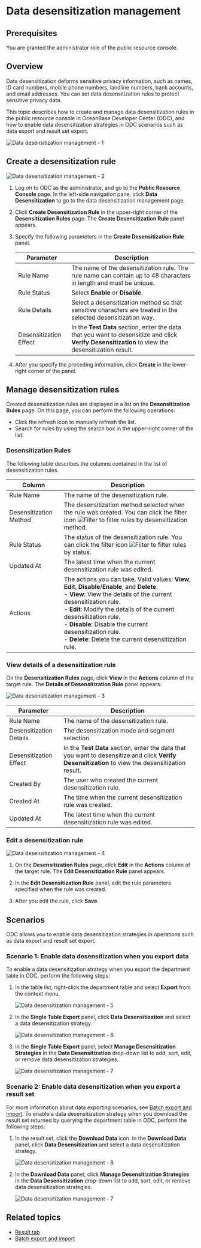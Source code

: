 Data desensitization management
=======================

**Prerequisites**
-------------------------

You are granted the administrator role of the public resource console.

**Overview**
-----------------------

Data desensitization deforms sensitive privacy information, such as names, ID card numbers, mobile phone numbers, landline numbers, bank accounts, and email addresses. You can set data desensitization rules to protect sensitive privacy data.

This topic describes how to create and manage data desensitization rules in the public resource console in OceanBase Developer Center (ODC), and how to enable data desensitization strategies in ODC scenarios such as data export and result set export.

![Data desensitization management - 1](https://obbusiness-private.oss-cn-shanghai.aliyuncs.com/doc/img/odc/340/%E6%95%B0%E6%8D%AE%E8%84%B1%E6%95%8F%E7%AE%A1%E7%90%86-1-EN.png)

**Create a desensitization rule**
---------------------------

![Data desensitization management - 2](https://obbusiness-private.oss-cn-shanghai.aliyuncs.com/doc/img/odc/340/%E6%95%B0%E6%8D%AE%E8%84%B1%E6%95%8F%E7%AE%A1%E7%90%86-2-EN.png)

1. Log on to ODC as the administrator, and go to the **Public Resource Console** page. In the left-side navigation pane, click **Data Desensitization** to go to the data desensitization management page.

2. Click **Create Desensitization Rule** in the upper-right corner of the **Desensitization Rules** page. The **Create Desensitization Rule** panel appears.

3. Specify the following parameters in the **Create Desensitization Rule** panel.

   | **Parameter** | **Description** |
   |---------|--------------------------------------------------|
   | Rule Name | The name of the desensitization rule. The rule name can contain up to 48 characters in length and must be unique.  |
   | Rule Status | Select **Enable** or **Disable**.  |
   | Rule Details | Select a desensitization method so that sensitive characters are treated in the selected desensitization way.  |
   | Desensitization Effect | In the **Test Data** section, enter the data that you want to desensitize and click **Verify Desensitization** to view the desensitization result.  |

4. After you specify the preceding information, click **Create** in the lower-right corner of the panel.


**Manage desensitization rules**
---------------------------

Created desensitization rules are displayed in a list on the **Desensitization Rules** page. On this page, you can perform the following operations:

* Click the refresh icon to manually refresh the list.
* Search for rules by using the search box in the upper-right corner of the list.


### **Desensitization Rules**

The following table describes the columns contained in the list of desensitization rules.

| **Column** | **Description** |
|---------|--------------------------------------------------------------------------------------------------------------------------------------------------------------------------------------------------------------------------------------------------------------------------------------------------------|
| Rule Name | The name of the desensitization rule.  |
| Desensitization Method | The desensitization method selected when the rule was created. You can click the filter icon ![Filter](https://help-static-aliyun-doc.aliyuncs.com/assets/img/zh-CN/0583667361/p352180.jpg) to filter rules by desensitization method.  |
| Rule Status | The status of the desensitization rule.  You can click the filter icon ![Filter](https://help-static-aliyun-doc.aliyuncs.com/assets/img/zh-CN/0583667361/p352180.jpg) to filter rules by status.  |
| Updated At | The latest time when the current desensitization rule was edited.  |
| Actions | The actions you can take. Valid values: **View**, **Edit**, **Disable**/**Enable**, and **Delete**. <br> - **View**: View the details of the current desensitization rule.  <br> - **Edit**: Modify the details of the current desensitization rule.   <br> - **Disable**: Disable the current desensitization rule.  <br> - **Delete**: Delete the current desensitization rule. |

### **View details of a desensitization rule**

On the **Desensitization Rules** page, click **View** in the **Actions** column of the target rule. The **Details of Desensitization Rule** panel appears.

![Data desensitization management - 3](https://obbusiness-private.oss-cn-shanghai.aliyuncs.com/doc/img/odc/340/%E6%95%B0%E6%8D%AE%E8%84%B1%E6%95%8F%E7%AE%A1%E7%90%86-3-EN.png)

| **Parameter** | **Description** |
|---------|----------------------------------------------|
| Rule Name | The name of the desensitization rule.  |
| Desensitization Details | The desensitization mode and segment selection.  |
| Desensitization Effect | In the **Test Data** section, enter the data that you want to desensitize and click **Verify Desensitization** to view the desensitization result.  |
| Created By | The user who created the current desensitization rule.  |
| Created At | The time when the current desensitization rule was created.  |
| Updated At | The latest time when the current desensitization rule was edited.  |



### **Edit a desensitization rule**

![Data desensitization management - 4](https://obbusiness-private.oss-cn-shanghai.aliyuncs.com/doc/img/odc/340/%E6%95%B0%E6%8D%AE%E8%84%B1%E6%95%8F%E7%AE%A1%E7%90%86-4-EN.png)

1. On the **Desensitization Rules** page, click **Edit** in the **Actions** column of the target rule. The **Edit Desensitization Rule** panel appears.

2. In the **Edit Desensitization Rule** panel, edit the rule parameters specified when the rule was created.

3. After you edit the rule, click **Save**.

**Scenarios**
-------------------------

ODC allows you to enable data desensitization strategies in operations such as data export and result set export.

### **Scenario 1: Enable data desensitization when you export data**

To enable a data desensitization strategy when you export the department table in ODC, perform the following steps:

1. In the table list, right-click the department table and select **Export** from the context menu.

   ![Data desensitization management - 5](https://obbusiness-private.oss-cn-shanghai.aliyuncs.com/doc/img/odc/340/%E6%95%B0%E6%8D%AE%E8%84%B1%E6%95%8F%E7%AE%A1%E7%90%86-5-EN.png)

2. In the **Single Table Export** panel, click **Data Desensitization** and select a data desensitization strategy.

   ![Data desensitization management - 6](https://obbusiness-private.oss-cn-shanghai.aliyuncs.com/doc/img/odc/340/%E6%95%B0%E6%8D%AE%E8%84%B1%E6%95%8F%E7%AE%A1%E7%90%86-6-EN.png)

3. In the **Single Table Export** panel, select **Manage Desensitization Strategies** in the **Data Desensitization** drop-down list to add, sort, edit, or remove data desensitization strategies.

   ![Data desensitization management - 7](https://obbusiness-private.oss-cn-shanghai.aliyuncs.com/doc/img/odc/340/%E6%95%B0%E6%8D%AE%E8%84%B1%E6%95%8F%E7%AE%A1%E7%90%86-7-EN.png)

### **Scenario 2: Enable data desensitization when you export a result set**

For more information about data exporting scenarios, see [Batch export and import](../600.web-odc-use-tools/100.web-odc-data-export-and-import/300.web-odc-batch-export-and-import.md). To enable a data desensitization strategy when you download the result set returned by querying the department table in ODC, perform the following steps:

1. In the result set, click the **Download Data** icon. In the **Download Data** panel, click **Data Desensitization** and select a data desensitization strategy.

   ![Data desensitization management - 8](https://obbusiness-private.oss-cn-shanghai.aliyuncs.com/doc/img/odc/340/%E6%95%B0%E6%8D%AE%E8%84%B1%E6%95%8F%E7%AE%A1%E7%90%86-8-EN.png)

2. In the **Download Data** panel, click **Manage Desensitization Strategies** in the **Data Desensitization** drop-down list to add, sort, edit, or remove data desensitization strategies.

   ![Data desensitization management - 7](https://obbusiness-private.oss-cn-shanghai.aliyuncs.com/doc/img/odc/340/%E6%95%B0%E6%8D%AE%E8%84%B1%E6%95%8F%E7%AE%A1%E7%90%86-7-EN.png)

**Related topics**
-------------------------

* [Result tab](../500.web-odc-use-workspace/200.web-odc-sql-window.md)
* [Batch export and import](../600.web-odc-use-tools/100.web-odc-data-export-and-import/300.web-odc-batch-export-and-import.md)

